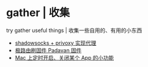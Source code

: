# gather | 收集
try gather useful things | 收集一些自用的、有用的小东西

- [shadowsocks + privoxy 实现代理](./shadowsocks_privoxy)
- [极路由刷固件 Padavan 固件](./hiwifi_padavan)
- [Mac 上定时开启、关闭某个 App 的小功能](./time_task_on_app)



